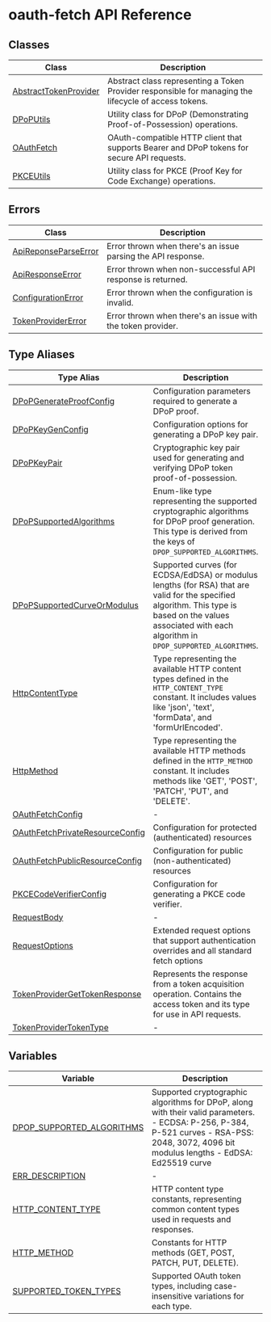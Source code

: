 # oauth-fetch API Reference

## Classes

| Class | Description |
| ------ | ------ |
| [AbstractTokenProvider](classes/AbstractTokenProvider.md) | Abstract class representing a Token Provider responsible for managing the lifecycle of access tokens. |
| [DPoPUtils](classes/DPoPUtils.md) | Utility class for DPoP (Demonstrating Proof-of-Possession) operations. |
| [OAuthFetch](classes/OAuthFetch.md) | OAuth-compatible HTTP client that supports Bearer and DPoP tokens for secure API requests. |
| [PKCEUtils](classes/PKCEUtils.md) | Utility class for PKCE (Proof Key for Code Exchange) operations. |

## Errors

| Class | Description |
| ------ | ------ |
| [ApiReponseParseError](classes/ApiReponseParseError.md) | Error thrown when there's an issue parsing the API response. |
| [ApiResponseError](classes/ApiResponseError.md) | Error thrown when non-successful API response is returned. |
| [ConfigurationError](classes/ConfigurationError.md) | Error thrown when the configuration is invalid. |
| [TokenProviderError](classes/TokenProviderError.md) | Error thrown when there's an issue with the token provider. |

## Type Aliases

| Type Alias | Description |
| ------ | ------ |
| [DPoPGenerateProofConfig](type-aliases/DPoPGenerateProofConfig.md) | Configuration parameters required to generate a DPoP proof. |
| [DPoPKeyGenConfig](type-aliases/DPoPKeyGenConfig.md) | Configuration options for generating a DPoP key pair. |
| [DPoPKeyPair](type-aliases/DPoPKeyPair.md) | Cryptographic key pair used for generating and verifying DPoP token proof-of-possession. |
| [DPoPSupportedAlgorithms](type-aliases/DPoPSupportedAlgorithms.md) | Enum-like type representing the supported cryptographic algorithms for DPoP proof generation. This type is derived from the keys of `DPOP_SUPPORTED_ALGORITHMS`. |
| [DPoPSupportedCurveOrModulus](type-aliases/DPoPSupportedCurveOrModulus.md) | Supported curves (for ECDSA/EdDSA) or modulus lengths (for RSA) that are valid for the specified algorithm. This type is based on the values associated with each algorithm in `DPOP_SUPPORTED_ALGORITHMS`. |
| [HttpContentType](type-aliases/HttpContentType.md) | Type representing the available HTTP content types defined in the `HTTP_CONTENT_TYPE` constant. It includes values like 'json', 'text', 'formData', and 'formUrlEncoded'. |
| [HttpMethod](type-aliases/HttpMethod.md) | Type representing the available HTTP methods defined in the `HTTP_METHOD` constant. It includes methods like 'GET', 'POST', 'PATCH', 'PUT', and 'DELETE'. |
| [OAuthFetchConfig](type-aliases/OAuthFetchConfig.md) | - |
| [OAuthFetchPrivateResourceConfig](type-aliases/OAuthFetchPrivateResourceConfig.md) | Configuration for protected (authenticated) resources |
| [OAuthFetchPublicResourceConfig](type-aliases/OAuthFetchPublicResourceConfig.md) | Configuration for public (non-authenticated) resources |
| [PKCECodeVerifierConfig](type-aliases/PKCECodeVerifierConfig.md) | Configuration for generating a PKCE code verifier. |
| [RequestBody](type-aliases/RequestBody.md) | - |
| [RequestOptions](type-aliases/RequestOptions.md) | Extended request options that support authentication overrides and all standard fetch options |
| [TokenProviderGetTokenResponse](type-aliases/TokenProviderGetTokenResponse.md) | Represents the response from a token acquisition operation. Contains the access token and its type for use in API requests. |
| [TokenProviderTokenType](type-aliases/TokenProviderTokenType.md) | - |

## Variables

| Variable | Description |
| ------ | ------ |
| [DPOP\_SUPPORTED\_ALGORITHMS](variables/DPOP_SUPPORTED_ALGORITHMS.md) | Supported cryptographic algorithms for DPoP, along with their valid parameters. - ECDSA: P-256, P-384, P-521 curves - RSA-PSS: 2048, 3072, 4096 bit modulus lengths - EdDSA: Ed25519 curve |
| [ERR\_DESCRIPTION](variables/ERR_DESCRIPTION.md) | - |
| [HTTP\_CONTENT\_TYPE](variables/HTTP_CONTENT_TYPE.md) | HTTP content type constants, representing common content types used in requests and responses. |
| [HTTP\_METHOD](variables/HTTP_METHOD.md) | Constants for HTTP methods (GET, POST, PATCH, PUT, DELETE). |
| [SUPPORTED\_TOKEN\_TYPES](variables/SUPPORTED_TOKEN_TYPES.md) | Supported OAuth token types, including case-insensitive variations for each type. |
